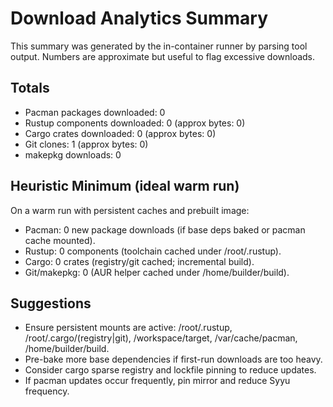 # Download Analytics Summary

This summary was generated by the in-container runner by parsing tool output.
Numbers are approximate but useful to flag excessive downloads.

## Totals
- Pacman packages downloaded: 0
- Rustup components downloaded: 0 (approx bytes: 0)
- Cargo crates downloaded: 0 (approx bytes: 0)
- Git clones: 1 (approx bytes: 0)
- makepkg downloads: 0

## Heuristic Minimum (ideal warm run)
On a warm run with persistent caches and prebuilt image:
- Pacman: 0 new package downloads (if base deps baked or pacman cache mounted).
- Rustup: 0 components (toolchain cached under /root/.rustup).
- Cargo: 0 crates (registry/git cached; incremental build).
- Git/makepkg: 0 (AUR helper cached under /home/builder/build).

## Suggestions
- Ensure persistent mounts are active: /root/.rustup, /root/.cargo/(registry|git), /workspace/target, /var/cache/pacman, /home/builder/build.
- Pre-bake more base dependencies if first-run downloads are too heavy.
- Consider cargo sparse registry and lockfile pinning to reduce updates.
- If pacman updates occur frequently, pin mirror and reduce Syyu frequency.
